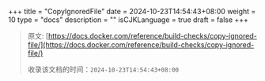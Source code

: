+++
title = "CopyIgnoredFile"
date = 2024-10-23T14:54:43+08:00
weight = 10
type = "docs"
description = ""
isCJKLanguage = true
draft = false
+++

> 原文: [https://docs.docker.com/reference/build-checks/copy-ignored-file/](https://docs.docker.com/reference/build-checks/copy-ignored-file/)
>
> 收录该文档的时间：`2024-10-23T14:54:43+08:00`
